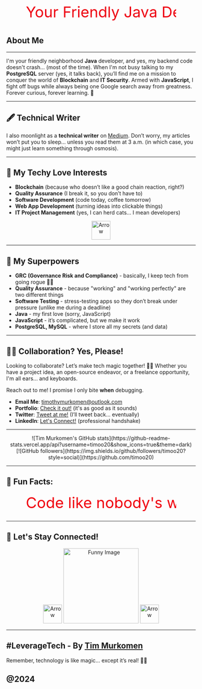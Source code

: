 <!-- Profile Header with Rotating Funny Text -->
<p align="center">
  <svg xmlns="http://www.w3.org/2000/svg" width="400" height="60">
    <text x="0" y="40" font-size="40" fill="black">
      Your Friendly Java Developer
      <animate attributeName="fill" values="red;blue;green;orange;purple;red" dur="5s" repeatCount="indefinite"/>
    </text>
  </svg>
</p>

## About Me 
---
I'm your friendly neighborhood **Java** developer, and yes, my backend code doesn't crash... (most of the time). When I'm not busy talking to my **PostgreSQL** server (yes, it talks back), you’ll find me on a mission to conquer the world of **Blockchain** and **IT Security**. Armed with **JavaScript**, I fight off bugs while always being one Google search away from greatness. Forever curious, forever learning. 🚀

---

## 🖋️ Technical Writer
I also moonlight as a **technical writer** on [Medium](https://medium.com/@timmurkomen). Don’t worry, my articles won’t put you to sleep... unless you read them at 3 a.m. (in which case, you might just learn something through osmosis).

---

## 💞️ My Techy Love Interests
- **Blockchain** (because who doesn’t like a good chain reaction, right?)
- **Quality Assurance** (I break it, so you don’t have to)
- **Software Development** (code today, coffee tomorrow)
- **Web App Development** (turning ideas into clickable things)
- **IT Project Management** (yes, I can herd cats... I mean developers)

<p align="center">
  <img src="https://image-url-arrow.png" alt="Arrow" width="50" />
</p>

---

## 🌱 My Superpowers
- **GRC (Governance Risk and Compliance)** - basically, I keep tech from going rogue 🦸‍♂️
- **Quality Assurance** - because "working" and "working perfectly" are two different things
- **Software Testing** - stress-testing apps so they don’t break under pressure (unlike me during a deadline)
- **Java** - my first love (sorry, JavaScript)
- **JavaScript** - it’s complicated, but we make it work
- **PostgreSQL, MySQL** - where I store all my secrets (and data)

---

## 🤝💼 Collaboration? Yes, Please!
Looking to collaborate? Let’s make tech magic together! 🎩✨ Whether you have a project idea, an open-source endeavor, or a freelance opportunity, I'm all ears... and keyboards.

Reach out to me! I promise I only bite **when** debugging.
- **Email Me**: [timothymurkomen@outlook.com](mailto:timothymurkomen@outlook.com)
- **Portfolio**: [Check it out!](https://timmurkomen.com) (it's as good as it sounds)
- **Twitter**: [Tweet at me!](https://x.com/Tim_Murkomen) (I’ll tweet back... eventually)
- **LinkedIn**: [Let's Connect!](https://linkedin.com/in/timoo20) (professional handshake)

---

<p align="center">
  ![Tim Murkomen's GitHub stats](https://github-readme-stats.vercel.app/api?username=timoo20&show_icons=true&theme=dark)
  <br>
  [![GitHub followers](https://img.shields.io/github/followers/timoo20?style=social)](https://github.com/timoo20)
</p>

---

## 🔄 Fun Facts:
<p align="center">
  <svg xmlns="http://www.w3.org/2000/svg" width="400" height="60">
    <text x="0" y="40" font-size="40" fill="orange">
      Code like nobody's watching, debug like it's a high-stakes game! 
      <animate attributeName="fill" values="red;blue;green;purple;yellow;red" dur="6s" repeatCount="indefinite"/>
    </text>
  </svg>
</p>

---

## 🚀 Let's Stay Connected!
<p align="center">
  <img src="https://image-url-arrow.png" alt="Arrow" width="50" />
  <img src="https://your-image-url-here" alt="Funny Image" width="200" />
  <img src="https://image-url-arrow.png" alt="Arrow" width="50" />
</p>

---

## #LeverageTech - By [Tim Murkomen](https://timmurkomen.com/)
Remember, technology is like magic... except it’s real! 🎩✨

@2024
---

